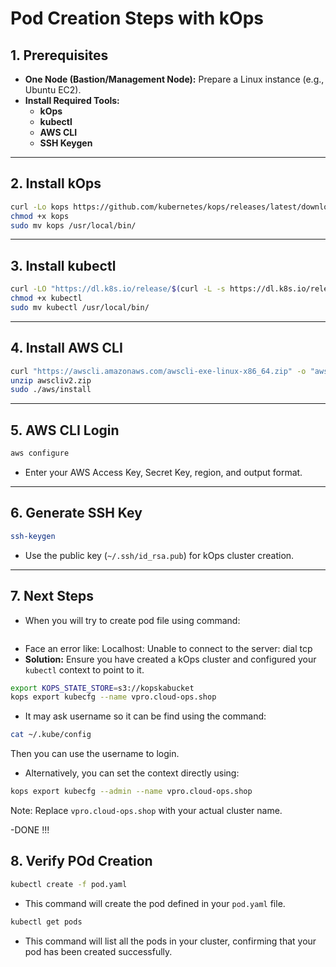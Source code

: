 # Pod Creation Steps with kOps

## 1. Prerequisites

- **One Node (Bastion/Management Node):** Prepare a Linux instance (e.g., Ubuntu EC2).
- **Install Required Tools:**
    - **kOps**
    - **kubectl**
    - **AWS CLI**
    - **SSH Keygen**

---

## 2. Install kOps

```sh
curl -Lo kops https://github.com/kubernetes/kops/releases/latest/download/kops-linux-amd64
chmod +x kops
sudo mv kops /usr/local/bin/
```

---

## 3. Install kubectl

```sh
curl -LO "https://dl.k8s.io/release/$(curl -L -s https://dl.k8s.io/release/stable.txt)/bin/linux/amd64/kubectl"
chmod +x kubectl
sudo mv kubectl /usr/local/bin/
```

---

## 4. Install AWS CLI

```sh
curl "https://awscli.amazonaws.com/awscli-exe-linux-x86_64.zip" -o "awscliv2.zip"
unzip awscliv2.zip
sudo ./aws/install
```

---

## 5. AWS CLI Login

```sh
aws configure
```
- Enter your AWS Access Key, Secret Key, region, and output format.

---

## 6. Generate SSH Key

```sh
ssh-keygen 
```
- Use the public key (`~/.ssh/id_rsa.pub`) for kOps cluster creation.

---

## 7. Next Steps

- When you will try to create pod file using command:
```sh kubectl create -f pod.yaml
```
- Face an error like: Localhost: Unable to connect to the server: dial tcp
- **Solution:** Ensure you have created a kOps cluster and configured your `kubectl` context to point to it.

```sh
export KOPS_STATE_STORE=s3://kopskabucket
kops export kubecfg --name vpro.cloud-ops.shop
```
- It may ask username so it can be find using the command:

```sh
cat ~/.kube/config
```
Then you can use the username to login.

- Alternatively, you can set the context directly using:

```sh
kops export kubecfg --admin --name vpro.cloud-ops.shop
```
Note: Replace `vpro.cloud-ops.shop` with your actual cluster name.

-DONE !!!

## 8. Verify POd Creation
```sh
kubectl create -f pod.yaml
```
- This command will create the pod defined in your `pod.yaml` file.

```sh
kubectl get pods
``` 
- This command will list all the pods in your cluster, confirming that your pod has been created successfully.

